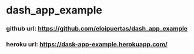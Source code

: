 # dash_app_example

### github url: https://github.com/eloipuertas/dash_app_example

### heroku url: https://dask-app-example.herokuapp.com/
